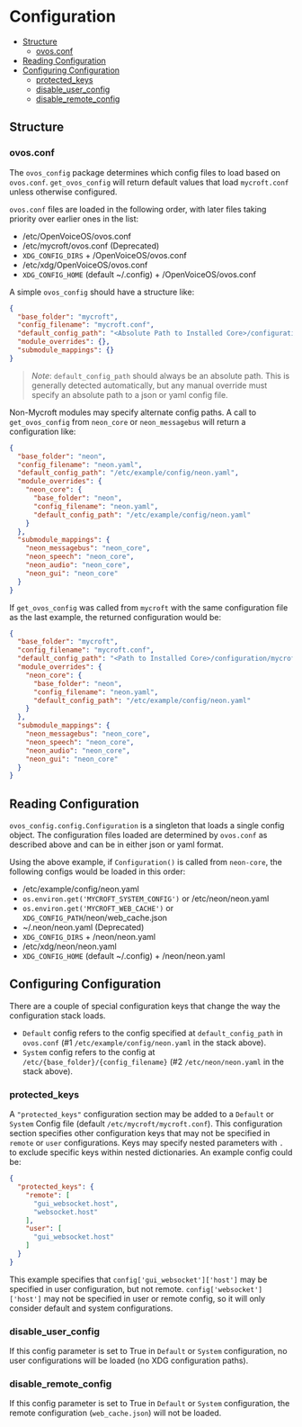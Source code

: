 # Configuration

- [Structure](#structure)
    * [ovos.conf](#ovosconf)
- [Reading Configuration](#reading-configuration)
- [Configuring Configuration](#configuring-configuration)
    * [protected_keys](#protected-keys)
    * [disable_user_config](#disable-user-config)
    * [disable_remote_config](#disable-remote-config)

## Structure

### ovos.conf

The `ovos_config` package determines which config files to load based on `ovos.conf`.
`get_ovos_config` will return default values that load `mycroft.conf` unless otherwise configured.

`ovos.conf` files are loaded in the following order, with later files taking priority over earlier ones in the list:

- /etc/OpenVoiceOS/ovos.conf
- /etc/mycroft/ovos.conf (Deprecated)
- `XDG_CONFIG_DIRS` + /OpenVoiceOS/ovos.conf
- /etc/xdg/OpenVoiceOS/ovos.conf
- `XDG_CONFIG_HOME` (default ~/.config) + /OpenVoiceOS/ovos.conf

A simple `ovos_config` should have a structure like:

```json
{
  "base_folder": "mycroft",
  "config_filename": "mycroft.conf",
  "default_config_path": "<Absolute Path to Installed Core>/configuration/mycroft.conf",
  "module_overrides": {},
  "submodule_mappings": {}
}
```

> *Note*: `default_config_path` should always be an absolute path. This is generally
> detected automatically, but any manual override must specify an absolute path to a json or yaml config file.

Non-Mycroft modules may specify alternate config paths. A call to `get_ovos_config` from
`neon_core` or `neon_messagebus` will return a configuration like:

```json
{
  "base_folder": "neon",
  "config_filename": "neon.yaml",
  "default_config_path": "/etc/example/config/neon.yaml",
  "module_overrides": {
    "neon_core": {
      "base_folder": "neon",
      "config_filename": "neon.yaml",
      "default_config_path": "/etc/example/config/neon.yaml"
    }
  },
  "submodule_mappings": {
    "neon_messagebus": "neon_core",
    "neon_speech": "neon_core",
    "neon_audio": "neon_core",
    "neon_gui": "neon_core"
  }
}
```

If `get_ovos_config` was called from `mycroft` with the same configuration file as the last example,
the returned configuration would be:

```json
{
  "base_folder": "mycroft",
  "config_filename": "mycroft.conf",
  "default_config_path": "<Path to Installed Core>/configuration/mycroft.conf",
  "module_overrides": {
    "neon_core": {
      "base_folder": "neon",
      "config_filename": "neon.yaml",
      "default_config_path": "/etc/example/config/neon.yaml"
    }
  },
  "submodule_mappings": {
    "neon_messagebus": "neon_core",
    "neon_speech": "neon_core",
    "neon_audio": "neon_core",
    "neon_gui": "neon_core"
  }
}
```

## Reading Configuration

`ovos_config.config.Configuration` is a singleton that loads a single config
object. The configuration files loaded are determined by `ovos.conf` as described above and can be in either json or
yaml format.

Using the above example, if `Configuration()` is called from `neon-core`, the following configs would be loaded in this
order:

- /etc/example/config/neon.yaml
- `os.environ.get('MYCROFT_SYSTEM_CONFIG')` or /etc/neon/neon.yaml
- `os.environ.get('MYCROFT_WEB_CACHE')` or `XDG_CONFIG_PATH`/neon/web_cache.json
- ~/.neon/neon.yaml (Deprecated)
- `XDG_CONFIG_DIRS` + /neon/neon.yaml
- /etc/xdg/neon/neon.yaml
- `XDG_CONFIG_HOME` (default ~/.config) + /neon/neon.yaml

## Configuring Configuration

There are a couple of special configuration keys that change the way the configuration stack loads.

* `Default` config refers to the config specified at `default_config_path` in
  `ovos.conf` (#1 `/etc/example/config/neon.yaml` in the stack above).
* `System` config refers to the config at `/etc/{base_folder}/{config_filename}` (#2 `/etc/neon/neon.yaml` in the stack
  above).

### protected_keys

A `"protected_keys"` configuration section may be added to a `Default` or `System` Config file
(default `/etc/mycroft/mycroft.conf`). This configuration section specifies
other configuration keys that may not be specified in `remote` or `user` configurations.
Keys may specify nested parameters with `.` to exclude specific keys within nested dictionaries.
An example config could be:

```json
{
  "protected_keys": {
    "remote": [
      "gui_websocket.host",
      "websocket.host"
    ],
    "user": [
      "gui_websocket.host"
    ]
  }
}
```

This example specifies that `config['gui_websocket']['host']` may be specified in user configuration, but not remote.
`config['websocket']['host']` may not be specified in user or remote config, so it will only consider default
and system configurations.

### disable_user_config

If this config parameter is set to True in `Default` or `System` configuration,
no user configurations will be loaded (no XDG configuration paths).

### disable_remote_config

If this config parameter is set to True in `Default` or `System` configuration,
the remote configuration (`web_cache.json`) will not be loaded.